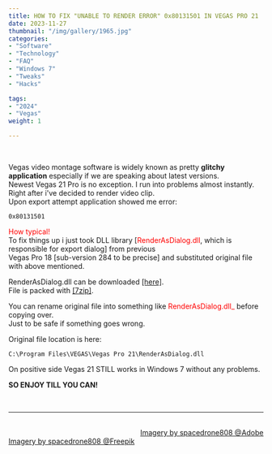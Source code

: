 ```yaml
---
title: HOW TO FIX "UNABLE TO RENDER ERROR" 0x80131501 IN VEGAS PRO 21 
date: 2023-11-27
thumbnail: "/img/gallery/1965.jpg"
categories:	
- "Software"
- "Technology"
- "FAQ"
- "Windows 7"
- "Tweaks"
- "Hacks"

tags:
- "2024"
- "Vegas"
weight: 1

---
```


<br>

Vegas video montage software is widely known as pretty **glitchy application** especially if we are speaking about latest versions.
<br>
Newest Vegas 21 Pro is no exception. I run into problems almost instantly.
<br>
Right after i've decided to render video clip.
<br>
Upon export attempt application showed me error:
```
0x80131501 
```
<font color="red">How typical!</font>
<br>
To fix things up i just took DLL library [<font color="red">RenderAsDialog.dll</font>, which is responsible for export dialog] from previous 
<br>
Vegas Pro 18 [sub-version 284 to be precise] and substituted original file with above mentioned.

RenderAsDialog.dll can be downloaded [[here]](https://mega.nz/file/nhh3iBKa#KRo6jRICfQ4CQHYJ2kmYTnDsrcibkR1wE-Gspi2_xlc).
<br>
File is packed with [[7zip]](https://7-zip.org).

You can rename original file into something like <font color="red">RenderAsDialog.dll_</font> before copying over. 
<br>
Just to be safe if something goes wrong.
 
Original file location is here:

```
C:\Program Files\VEGAS\Vegas Pro 21\RenderAsDialog.dll 
```

On positive side Vegas 21 STILL works in Windows 7 without any problems.
<br>
<strong><div class="rainbow">SO ENJOY TILL YOU CAN!</div></strong>

<br>
<hr>

<div class="demo_line_two_stock_links">

<p style="text-align:right; margin-bottom: 0;">
<br>
<a href="https://stock.adobe.com/contributor/204789995/spacedrone808" target="_blank">Imagery by spacedrone808 @Adobe </a></p>
<a href="https://www.freepik.com/author/spacedrone808" target="_blank">Imagery by spacedrone808 @Freepik </a></p>

</div>